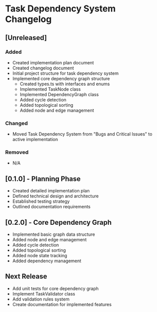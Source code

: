 # Task Dependency System Changelog

## [Unreleased]

### Added
- Created implementation plan document
- Created changelog document
- Initial project structure for task dependency system
- Implemented core dependency graph structure
  - Created types.ts with interfaces and enums
  - Implemented TaskNode class
  - Implemented DependencyGraph class
  - Added cycle detection
  - Added topological sorting
  - Added node and edge management

### Changed
- Moved Task Dependency System from "Bugs and Critical Issues" to active implementation

### Removed
- N/A

## [0.1.0] - Planning Phase
- Created detailed implementation plan
- Defined technical design and architecture
- Established testing strategy
- Outlined documentation requirements

## [0.2.0] - Core Dependency Graph
- Implemented basic graph data structure
- Added node and edge management
- Added cycle detection
- Added topological sorting
- Added node state tracking
- Added dependency management

## Next Release
- Add unit tests for core dependency graph
- Implement TaskValidator class
- Add validation rules system
- Create documentation for implemented features 
